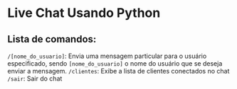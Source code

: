 # Live Chat Usando Python
## Lista de comandos:
`/[nome_do_usuario]`: Envia uma mensagem particular para o usuário especificado, sendo `[nome_do_usuario]` o nome do usuário que se deseja enviar a mensagem.
`/clientes`: Exibe a lista de clientes conectados no chat
`/sair`: Sair do chat